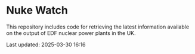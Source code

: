 # Nuke Watch

This repository includes code for retrieving the latest information available on the output of EDF nuclear power plants in the UK.

Last updated: 2025-03-30 16:16